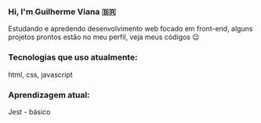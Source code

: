 ### Hi, I'm Guilherme Viana 🇧🇷

Estudando e apredendo desenvolvimento web focado em front-end, alguns projetos prontos estão no meu perfil, veja meus códigos 😉

### Tecnologias que uso atualmente:

html, css, javascript 

### Aprendizagem atual: 
Jest - básico
